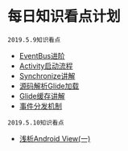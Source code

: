# 每日知识看点计划
```
2019.5.9知识看点
```
- [EventBus进阶](https://blog.csdn.net/a553181867/article/details/52531479)
- [Activity启动流程](https://blog.csdn.net/a553181867/article/details/89917857)
- [Synchronize讲解](https://blog.csdn.net/carson_ho/article/details/82992269)
- [源码解析Glide加载](https://blog.csdn.net/carson_ho/article/details/79212841)
- [Glide缓存讲解](https://blog.csdn.net/carson_ho/article/details/79256892)
- [事件分发机制](https://blog.csdn.net/carson_ho/article/details/54136311)
```
2019.5.10知识看点
```
- [浅析Android View(一)](https://blog.csdn.net/soul_code/article/details/50477338)